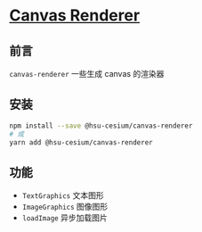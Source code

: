 # [Canvas Renderer](https://github.com/VitaTsui/canvas-renderer#canvas-renderer)

## 前言

`canvas-renderer` 一些生成 canvas 的渲染器

## 安装

```sh
npm install --save @hsu-cesium/canvas-renderer
# 或
yarn add @hsu-cesium/canvas-renderer
```

## 功能

- `TextGraphics` 文本图形
- `ImageGraphics` 图像图形
- `loadImage` 异步加载图片
